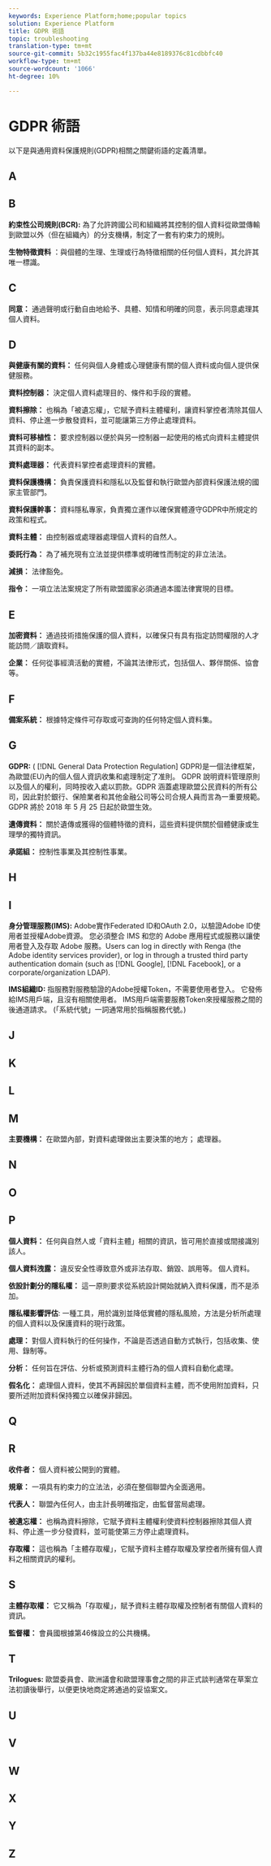 ```yaml
---
keywords: Experience Platform;home;popular topics
solution: Experience Platform
title: GDPR 術語
topic: troubleshooting
translation-type: tm+mt
source-git-commit: 5b32c1955fac4f137ba44e8189376c81cdbbfc40
workflow-type: tm+mt
source-wordcount: '1066'
ht-degree: 10%

---
```



# GDPR 術語

以下是與通用資料保護規則(GDPR)相關之關鍵術語的定義清單。

## A

## B

__約束性公司規則(BCR):__ 為了允許跨國公司和組織將其控制的個人資料從歐盟傳輸到歐盟以外（但在組織內）的分支機構，制定了一套有約束力的規則。

__生物特徵資料__ ：與個體的生理、生理或行為特徵相關的任何個人資料，其允許其唯一標識。

## C

__同意：__ 通過聲明或行動自由地給予、具體、知情和明確的同意，表示同意處理其個人資料。

## D

__與健康有關的資料：__ 任何與個人身體或心理健康有關的個人資料或向個人提供保健服務。

__資料控制器：__ 決定個人資料處理目的、條件和手段的實體。

__資料擦除：__ 也稱為「被遺忘權」，它賦予資料主體權利，讓資料掌控者清除其個人資料、停止進一步散發資料，並可能讓第三方停止處理資料。

__資料可移植性：__ 要求控制器以便於與另一控制器一起使用的格式向資料主體提供其資料的副本。

__資料處理器：__ 代表資料掌控者處理資料的實體。

__資料保護機構：__ 負責保護資料和隱私以及監督和執行歐盟內部資料保護法規的國家主管部門。

__資料保護幹事：__ 資料隱私專家，負責獨立運作以確保實體遵守GDPR中所規定的政策和程式。

__資料主體：__ 由控制器或處理器處理個人資料的自然人。

__委託行為：__ 為了補充現有立法並提供標準或明確性而制定的非立法法。

__減損：__ 法律豁免。

__指令：__ 一項立法法案規定了所有歐盟國家必須通過本國法律實現的目標。

## E

__加密資料：__ 通過技術措施保護的個人資料，以確保只有具有指定訪問權限的人才能訪問／讀取資料。

__企業：__ 任何從事經濟活動的實體，不論其法律形式，包括個人、夥伴關係、協會等。

## F

__備案系統：__ 根據特定條件可存取或可查詢的任何特定個人資料集。

## G

__GDPR:__ ( [!DNL General Data Protection Regulation] GDPR)是一個法律框架，為歐盟(EU)內的個人個人資訊收集和處理制定了准則。 GDPR 說明資料管理原則以及個人的權利，同時按收入處以罰款。GDPR 涵蓋處理歐盟公民資料的所有公司，因此對於銀行、保險業者和其他金融公司等公司合規人員而言為一重要規範。GDPR 將於 2018 年 5 月 25 日起於歐盟生效。

__遺傳資料：__ 關於遺傳或獲得的個體特徵的資料，這些資料提供關於個體健康或生理學的獨特資訊。

__承諾組：__ 控制性事業及其控制性事業。

## H

## I

__身分管理服務(IMS):__ Adobe實作Federated ID和OAuth 2.0，以驗證Adobe ID使用者並授權Adobe資源。 您必須整合 IMS 和您的 Adobe 應用程式或服務以讓使用者登入及存取 Adobe 服務。Users can log in directly with Renga (the Adobe identity services provider), or log in through a trusted third party authentication domain (such as [!DNL Google], [!DNL Facebook], or a corporate/organization LDAP).

__IMS組織ID:__ 指服務對服務驗證的Adobe授權Token，不需要使用者登入。 它發佈給IMS用戶端，且沒有相關使用者。 IMS用戶端需要服務Token來授權服務之間的後通道請求。 (「系統代號」一詞通常用於指稱服務代號。)

## J

## K

## L

## M

__主要機構：__ 在歐盟內部，對資料處理做出主要決策的地方； 處理器。

## N

## O

## P

__個人資料：__ 任何與自然人或「資料主體」相關的資訊，皆可用於直接或間接識別該人。

__個人資料洩露：__ 違反安全性導致意外或非法存取、銷毀、誤用等。 個人資料。

__依設計劃分的隱私權：__ 這一原則要求從系統設計開始就納入資料保護，而不是添加。

__隱私權影響評估__: 一種工具，用於識別並降低實體的隱私風險，方法是分析所處理的個人資料以及保護資料的現行政策。

__處理：__ 對個人資料執行的任何操作，不論是否透過自動方式執行，包括收集、使用、錄制等。

__分析：__ 任何旨在評估、分析或預測資料主體行為的個人資料自動化處理。

__假名化：__ 處理個人資料，使其不再歸因於單個資料主體，而不使用附加資料，只要所述附加資料保持獨立以確保非歸因。

## Q

## R

__收件者：__ 個人資料被公開到的實體。

__規章：__ 一項具有約束力的立法法，必須在整個聯盟內全面適用。

__代表人：__ 聯盟內任何人，由主計長明確指定，由監督當局處理。

__被遺忘權：__ 也稱為資料擦除，它賦予資料主體權利使資料控制器擦除其個人資料、停止進一步分發資料，並可能使第三方停止處理資料。

__存取權：__ 這也稱為「主體存取權」，它賦予資料主體存取權及掌控者所擁有個人資料之相關資訊的權利。

## S

__主體存取權：__ 它又稱為「存取權」，賦予資料主體存取權及控制者有關個人資料的資訊。

__監督權：__ 會員國根據第46條設立的公共機構。

## T

__Trilogues:__ 歐盟委員會、歐洲議會和歐盟理事會之間的非正式談判通常在草案立法初讀後舉行，以便更快地商定將通過的妥協案文。

## U

## V

## W

## X

## Y

## Z
